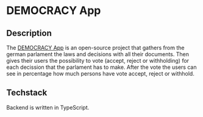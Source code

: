 # DEMOCRACY App

## Description

The [DEMOCRACY App](https://www.democracy-deutschland.de/) is an open-source project that gathers from the german parlament the laws and decisions with all their documents. Then gives their users the possibility to vote (accept, reject or withholding) for each decission that the parlament has to make. After the vote the users can see in percentage how much persons have vote accept, reject or withhold.

## Techstack

Backend is written in TypeScript.
